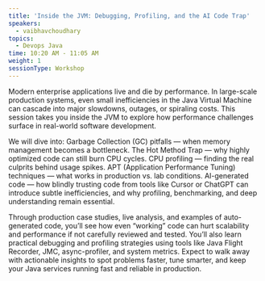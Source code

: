 ```yaml
---
title: 'Inside the JVM: Debugging, Profiling, and the AI Code Trap'
speakers:
  - vaibhavchoudhary
topics:
  - Devops Java
time: 10:20 AM - 11:05 AM
weight: 1
sessionType: Workshop
---
```


Modern enterprise applications live and die by performance. In large-scale production systems, even small inefficiencies in the Java Virtual Machine can cascade into major slowdowns, outages, or spiraling costs. This session takes you inside the JVM to explore how performance challenges surface in real-world software development.

We will dive into:
Garbage Collection (GC) pitfalls — when memory management becomes a bottleneck.
The Hot Method Trap — why highly optimized code can still burn CPU cycles.
CPU profiling — finding the real culprits behind usage spikes.
APT (Application Performance Tuning) techniques — what works in production vs. lab conditions.
AI-generated code — how blindly trusting code from tools like Cursor or ChatGPT can introduce subtle inefficiencies, and why profiling, benchmarking, and deep understanding remain essential.


Through production case studies, live analysis, and examples of auto-generated code, you’ll see how even “working” code can hurt scalability and performance if not carefully reviewed and tested. You’ll also learn practical debugging and profiling strategies using tools like Java Flight Recorder, JMC, async-profiler, and system metrics.
Expect to walk away with actionable insights to spot problems faster, tune smarter, and keep your Java services running fast and reliable in production.
